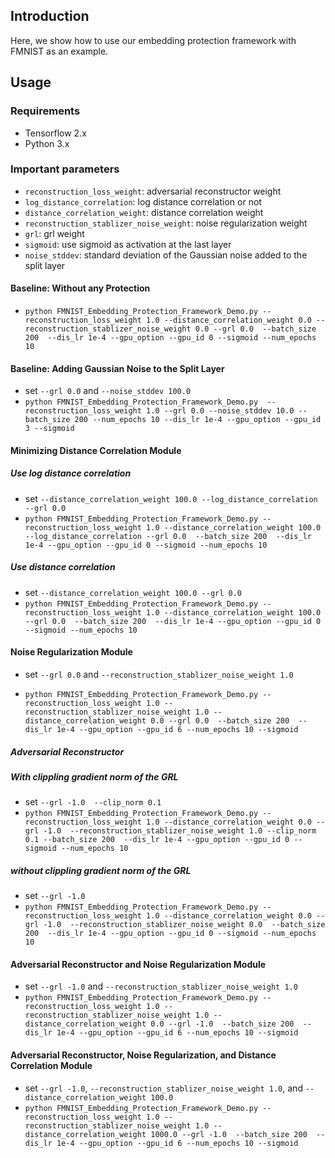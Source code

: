 ## Introduction

Here, we show how to use our embedding protection framework with FMNIST as an example.

## Usage 
### Requirements
* Tensorflow 2.x
* Python 3.x

### Important parameters

* ```reconstruction_loss_weight```: adversarial reconstructor weight
* ```log_distance_correlation```: log distance correlation or not
* ```distance_correlation_weight```: distance correlation weight
* ```reconstruction_stablizer_noise_weight```: noise regularization weight
* ```grl```: grl weight
* ```sigmoid```: use sigmoid as activation at the last layer
* ```noise_stddev```: standard deviation of the Gaussian noise added to the split layer

#### Baseline: Without any Protection

* ```python FMNIST_Embedding_Protection_Framework_Demo.py --reconstruction_loss_weight 1.0 --distance_correlation_weight 0.0 --reconstruction_stablizer_noise_weight 0.0 --grl 0.0  --batch_size 200  --dis_lr 1e-4 --gpu_option --gpu_id 0 --sigmoid --num_epochs 10```

#### Baseline: Adding Gaussian Noise to the Split Layer

* set ```--grl 0.0``` and ```--noise_stddev 100.0```
* ```python FMNIST_Embedding_Protection_Framework_Demo.py  --reconstruction_loss_weight 1.0 --grl 0.0 --noise_stddev 10.0 --batch_size 200 --num_epochs 10 --dis_lr 1e-4 --gpu_option --gpu_id 3 --sigmoid```

#### Minimizing Distance Correlation Module

##### Use log distance correlation

* set ```--distance_correlation_weight 100.0 --log_distance_correlation --grl 0.0```
* ```python FMNIST_Embedding_Protection_Framework_Demo.py --reconstruction_loss_weight 1.0 --distance_correlation_weight 100.0 --log_distance_correlation --grl 0.0  --batch_size 200  --dis_lr 1e-4 --gpu_option --gpu_id 0 --sigmoid --num_epochs 10```

##### Use distance correlation

* set ```--distance_correlation_weight 100.0 --grl 0.0```
* ```python FMNIST_Embedding_Protection_Framework_Demo.py --reconstruction_loss_weight 1.0 --distance_correlation_weight 100.0  --grl 0.0  --batch_size 200  --dis_lr 1e-4 --gpu_option --gpu_id 0 --sigmoid --num_epochs 10```

#### Noise Regularization Module 

* set ```--grl 0.0``` and ```--reconstruction_stablizer_noise_weight 1.0```

* ```python FMNIST_Embedding_Protection_Framework_Demo.py --reconstruction_loss_weight 1.0 --reconstruction_stablizer_noise_weight 1.0 --distance_correlation_weight 0.0 --grl 0.0  --batch_size 200  --dis_lr 1e-4 --gpu_option --gpu_id 6 --num_epochs 10 --sigmoid```

##### Adversarial Reconstructor

##### With clippling gradient norm of the GRL 

* set ```--grl -1.0  --clip_norm 0.1```
* ```python FMNIST_Embedding_Protection_Framework_Demo.py --reconstruction_loss_weight 1.0 --distance_correlation_weight 0.0 --grl -1.0  --reconstruction_stablizer_noise_weight 1.0 --clip_norm 0.1 --batch_size 200  --dis_lr 1e-4 --gpu_option --gpu_id 0 --sigmoid --num_epochs 10```

##### without clippling gradient norm of the GRL 

* set ```--grl -1.0```
* ```python FMNIST_Embedding_Protection_Framework_Demo.py --reconstruction_loss_weight 1.0 --distance_correlation_weight 0.0 --grl -1.0  --reconstruction_stablizer_noise_weight 0.0  --batch_size 200  --dis_lr 1e-4 --gpu_option --gpu_id 0 --sigmoid --num_epochs 10```

#### Adversarial Reconstructor and Noise Regularization Module

* set ```--grl -1.0``` and ```--reconstruction_stablizer_noise_weight 1.0```
* ```python FMNIST_Embedding_Protection_Framework_Demo.py --reconstruction_loss_weight 1.0 --reconstruction_stablizer_noise_weight 1.0 --distance_correlation_weight 0.0 --grl -1.0  --batch_size 200  --dis_lr 1e-4 --gpu_option --gpu_id 6 --num_epochs 10 --sigmoid```

#### Adversarial Reconstructor, Noise Regularization, and Distance Correlation Module
* set ```--grl -1.0```, ```--reconstruction_stablizer_noise_weight 1.0```, and ```--distance_correlation_weight 100.0```
* ```python FMNIST_Embedding_Protection_Framework_Demo.py --reconstruction_loss_weight 1.0 --reconstruction_stablizer_noise_weight 1.0 --distance_correlation_weight 1000.0 --grl -1.0  --batch_size 200  --dis_lr 1e-4 --gpu_option --gpu_id 6 --num_epochs 10 --sigmoid```